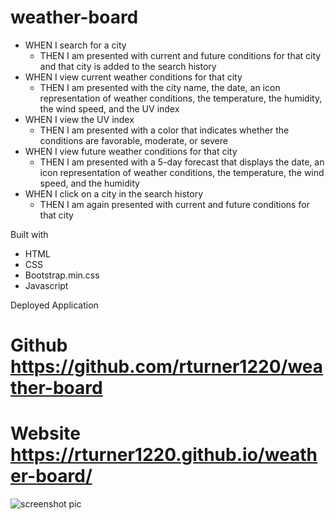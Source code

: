 # weather-board

* WHEN I search for a city
    - THEN I am presented with current and future conditions for that city and that city is added to the search history
* WHEN I view current weather conditions for that city
    - THEN I am presented with the city name, the date, an icon representation of weather conditions, the temperature, the humidity, the wind speed, and the UV index
* WHEN I view the UV index
    - THEN I am presented with a color that indicates whether the conditions are favorable, moderate, or severe
* WHEN I view future weather conditions for that city
    - THEN I am presented with a 5-day forecast that displays the date, an icon representation of weather conditions, the temperature, the wind speed, and the humidity
* WHEN I click on a city in the search history
    * THEN I am again presented with current and future conditions for that city

Built with 
* HTML 
* CSS 
* Bootstrap.min.css
* Javascript 

Deployed Application

# Github https://github.com/rturner1220/weather-board
# Website https://rturner1220.github.io/weather-board/

![screenshot pic](https://user-images.githubusercontent.com/101642385/175664294-83e6467a-ffaa-4bc7-bb3c-906541f136f3.png)




